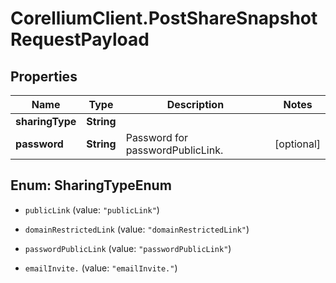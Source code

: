 # CorelliumClient.PostShareSnapshotRequestPayload

## Properties

Name | Type | Description | Notes
------------ | ------------- | ------------- | -------------
**sharingType** | **String** |  | 
**password** | **String** | Password for passwordPublicLink. | [optional] 



## Enum: SharingTypeEnum


* `publicLink` (value: `"publicLink"`)

* `domainRestrictedLink` (value: `"domainRestrictedLink"`)

* `passwordPublicLink` (value: `"passwordPublicLink"`)

* `emailInvite.` (value: `"emailInvite."`)




